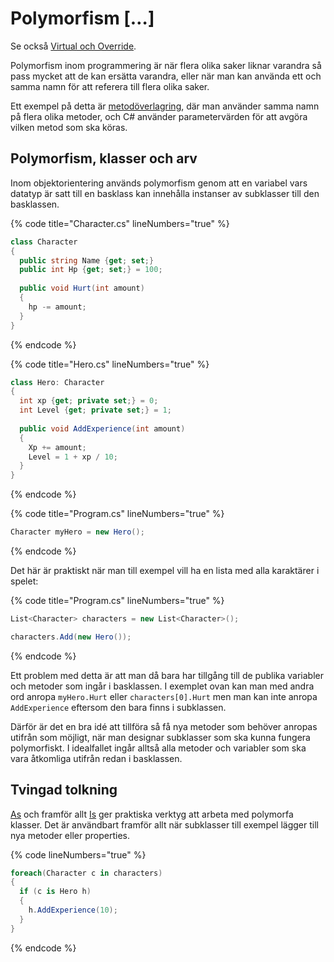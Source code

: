 # Polymorfism \[…]

Se också [Virtual och Override](virtual-override.md).

Polymorfism inom programmering är när flera olika saker liknar varandra så pass mycket att de kan ersätta varandra, eller när man kan använda ett och samma namn för att referera till flera olika saker.

Ett exempel på detta är [metodöverlagring](../../grundlaggande/metoder.md#overlagring), där man använder samma namn på flera olika metoder, och C# använder parametervärden för att avgöra vilken metod som ska köras.

## Polymorfism, klasser och arv

Inom objektorientering används polymorfism genom att en variabel vars datatyp är satt till en basklass kan innehålla instanser av subklasser till den basklassen.

{% code title="Character.cs" lineNumbers="true" %}
```csharp
class Character
{
  public string Name {get; set;}
  public int Hp {get; set;} = 100;
  
  public void Hurt(int amount)
  {
    hp -= amount;
  }
}
```
{% endcode %}

{% code title="Hero.cs" lineNumbers="true" %}
```csharp
class Hero: Character
{
  int xp {get; private set;} = 0;
  int Level {get; private set;} = 1;
  
  public void AddExperience(int amount)
  {
    Xp += amount;
    Level = 1 + xp / 10;
  }
}
```
{% endcode %}

{% code title="Program.cs" lineNumbers="true" %}
```csharp
Character myHero = new Hero();
```
{% endcode %}

Det här är praktiskt när man till exempel vill ha en lista med alla karaktärer i spelet:

{% code title="Program.cs" lineNumbers="true" %}
```csharp
List<Character> characters = new List<Character>();

characters.Add(new Hero());
```
{% endcode %}

Ett problem med detta är att man då bara har tillgång till de publika variabler och metoder som ingår i basklassen. I exemplet ovan kan man med andra ord anropa `myHero.Hurt` eller `characters[0].Hurt` men man kan inte anropa `AddExperience` eftersom den bara finns i subklassen.

Därför är det en bra idé att tillföra så få nya metoder som behöver anropas utifrån som möjligt, när man designar subklasser som ska kunna fungera polymorfiskt. I idealfallet ingår alltså alla metoder och variabler som ska vara åtkomliga utifrån redan i basklassen.

## Tvingad tolkning

[As](../../grundlaeggande/typkonvertering.md#as) och framför allt [Is](../../grundlaeggande/typkonvertering.md#is) ger praktiska verktyg att arbeta med polymorfa klasser. Det är användbart framför allt när subklasser till exempel lägger till nya metoder eller properties.

{% code lineNumbers="true" %}
```csharp
foreach(Character c in characters)
{
  if (c is Hero h)
  {
    h.AddExperience(10);
  }
}
```
{% endcode %}
